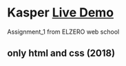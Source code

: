 # Kasper [Live Demo](https://fadiuwk.github.io/Kasper/)
Assignment_1 from ELZERO web school 
## only html and css (2018)
